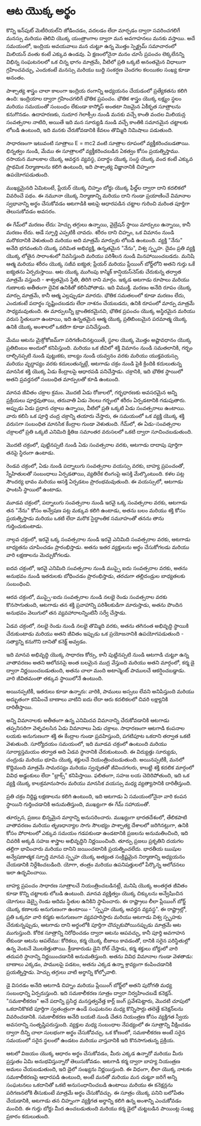 # ఆట యొక్క అర్థం

కొన్ని ఇన్‌పుట్ మెటీరియల్‌ని జోడించడం, వదలడం లేదా మార్చడం ద్వారా సవరించగలిగే మనస్సు మరియు తెలివి యొక్క యంత్రాంగాల ద్వారా మన అవగాహనలు మనకు వస్తాయి. అదే సమయంలో, ఇంద్రియ అవయవాలు మన చుట్టూ ఉన్న మొత్తం స్పెక్ట్రమ్ సమాచారంలో మిలియన్ వంతు కంటే ఎక్కువ ఉండవు. ఏ క్షణంలోనైనా మనం చూసే ప్రపంచం లెక్కలేనన్ని విభిన్న సంఘటనలలో ఒక చిన్న భాగం మాత్రమే, వీటిలో ప్రతి ఒక్కటి అనంతమైన విధాలుగా గ్రహించవచ్చు, ఎందుకంటే మనస్సు మరియు బుద్ధి సంకర్షణ చెందగల కలయికల సంఖ్య కూడా అనంతం.

పాశ్చాత్య శాస్త్రం చాలా కాలంగా ఇంద్రియ రంగాన్ని అధ్యయనం చేయడంలో ప్రత్యేకతను కలిగి ఉంది: ఇంద్రియాల ద్వారా గ్రహించగలిగే భౌతిక ప్రపంచం. భౌతిక శాస్త్రం యొక్క లక్ష్యం స్థలం మరియు సమయంతో సంబంధం లేకుండా కాస్మోస్ అంతటా నిజమైన ఏకీకృత సూత్రాలను కనుగొనడం. ఉదాహరణకు, సుదూర గెలాక్సీల నుండి మనకు వచ్చే కాంతి వందల మిలియన్ల సంవత్సరాల నాటిది, అయితే ఇది మన సూర్యుడి నుండి వచ్చే కాంతికి సమానమైన చట్టాలకు లోబడి ఉంటుంది, ఇది మనకు చేరుకోవడానికి కేవలం తొమ్మిది నిమిషాలు పడుతుంది.

సాధారణంగా ఇటువంటి సూత్రాలు E = mc2 వంటి సూత్రాల రూపంలో వ్యక్తీకరించబడతాయి. భిన్నత్వం నుండి, మేము ఈ సూత్రాలలో వ్యక్తీకరించబడిన ఏకత్వం కోసం ప్రయత్నిస్తాము. రసాయన మూలకాల యొక్క ఆవర్తన వ్యవస్థ, పదార్థం యొక్క సంస్థ యొక్క వంద కంటే ఎక్కువ ప్రాథమిక నిర్మాణాలను కలిగి ఉంటుంది, ఇది పాశ్చాత్య విజ్ఞానానికి చిహ్నంగా ఉపయోగపడుతుంది.

ముఖ్యమైనది ఏమిటంటే, ప్లేయర్ యొక్క చిహ్నం బోర్డు యొక్క ఫీల్డ్‌ల ద్వారా దాని కదలికలో వివరించే పథం. ఈ నమూనా యొక్క నిర్మాణాన్ని మరియు దాని గుండా ప్రయాణించే విమానాల స్వభావాన్ని అర్థం చేసుకోవడం ఆటగాడికి ఆటపై ఆధారపడిన చట్టాల గురించి మరింత పూర్తిగా తెలుసుకోవడం అవసరం.

ఈ గేమ్‌లో మరణం లేదు: హెచ్చు తగ్గులు ఉన్నాయి, వైబ్రేషన్ స్థాయి మార్పులు ఉన్నాయి, కానీ మరణం లేదు. ఆడే స్ఫూర్తి ఎప్పటికీ చావదు. శరీరం దాని చిహ్నం, ఒక విమానం నుండి మరొకదానికి వెళుతుంది మరియు అది మాత్రమే మార్పుకు లోబడి ఉంటుంది. వ్యక్తి "నేను" అనేది భగవంతుని యొక్క పరిమిత అభివ్యక్తి, ఉన్నతమైన "నేను", విశ్వ స్పృహ. దైవం ప్రతి వ్యక్తి యొక్క లోతైన సారాంశంలో నివసిస్తుంది మరియు పరిశీలన నుండి మినహాయించబడదు. మనిషి ఆత్మ మరియు శరీరం యొక్క సజీవ ఐక్యత; ప్లేయర్ మరియు ప్లేయింగ్ బోర్డ్‌లోని అతని గుర్తు ఒకే ఐక్యతను ఏర్పరుస్తాయి. ఆట యొక్క ముగింపు కాస్మిక్ కాన్షియస్‌నెస్‌కు చేరుకున్న తర్వాత మాత్రమే వస్తుంది - శాశ్వతమైన స్థితి, తిరిగి రాని మార్గం. ఇక్కడ ఆటగాడు రూపాలు మరియు గుణాలకు అతీతంగా దైవిక ఉనికితో కలిసిపోతాడు. ఇది విముక్తి. మరణం అనేది రూపం యొక్క మార్పు మాత్రమే, కానీ ఆత్మ ఎల్లప్పుడూ మారదు. భౌతిక సమతలంలో కూడా మరణం లేదు, ఎందుకంటే పదార్థం సృష్టించబడదు లేదా నాశనం చేయబడదు, ఉనికి రూపంలో మార్పు మాత్రమే సాధ్యమవుతుంది. ఈ మార్పులన్నీ భ్రాంతికరమైనవి, భౌతిక ప్రపంచం యొక్క అస్థిరమైన మరియు వరుస స్థితులుగా ఉంటాయి, ఇది ఉన్నతమైన ఆత్మ యొక్క ప్రతిబింబమైన పరమాత్మ యొక్క ఉనికి యొక్క అంశాలలో ఒకటిగా కూడా పనిచేస్తుంది.

మేము ఆటను మైక్రోకోజమ్‌గా పరిగణించినట్లయితే, స్థూల యొక్క మొత్తం అష్టావధానం యొక్క ప్రతిబింబం అందులో కనిపిస్తుంది. మరియు ఒక జీవిలో శక్తి విమానం నుండి సమతలానికి, గర్భం దాల్చినప్పటి నుండి పుట్టుకకు, బాల్యం నుండి యవ్వనం వరకు మరియు యుక్తవయస్సు మరియు వృద్ధాప్యం వరకు కదులుతున్నట్లే, ఆటగాడు చక్రం నుండి పైకి క్రిందికి కదులుతున్న మానసిక శక్తి యొక్క ఏడు కేంద్రాలపై ఆధారపడి పనిచేస్తాడు. చక్రానికి, ఇది భౌతిక స్థాయిలో అతని ప్రవర్తనలో సంబంధిత మార్పులతో కూడి ఉంటుంది.

మానవ జీవితం చక్రాల క్రమం. మొదటి ఏడు రోజులలో, గర్భధారణకు అవసరమైన అన్ని ప్రక్రియలు పూర్తవుతాయి, తరువాతి ఏడు నెలలు గర్భంలో శరీరం ఏర్పడటానికి గడుపుతారు. అప్పుడు ఏడు ప్రధాన చక్రాలు ఉన్నాయి, వీటిలో ప్రతి ఒక్కటి ఏడు సంవత్సరాలు ఉంటాయి. వారు కలిసి ఒక పూర్తి చంద్ర చక్రాన్ని తయారు చేస్తారు, ఈ సమయంలో ఒక వ్యక్తి యొక్క శక్తి వరుసగా సంబంధిత మానసిక కేంద్రాల గుండా వెళుతుంది. గేమ్‌లో, ఈ ఏడు-సంవత్సరాల చక్రాలలో ప్రతి ఒక్కటి ఎనిమిది క్షితిజ సమాంతర వరుసలలో ఒకటి ద్వారా సూచించబడుతుంది.

మొదటి చక్రంలో, పుట్టినప్పటి నుండి ఏడు సంవత్సరాల వరకు, ఆటగాడు దాదాపు పూర్తిగా తనపై స్థిరంగా ఉంటాడు.

రెండవ చక్రంలో, ఏడు నుండి పద్నాలుగు సంవత్సరాల వయస్సు వరకు, బాహ్య ప్రపంచంతో, స్నేహితులతో సంబంధాలు ఏర్పడతాయి, వ్యతిరేక లింగంపై ఆసక్తి మేల్కొంటుంది. కళల పట్ల సౌందర్య భావం మరియు ఆసక్తి ఏర్పడటం ప్రారంభమవుతుంది. ఈ వయస్సులో, ఆటగాడు ఫాంటసీ స్థాయిలో ఉంటాడు.

మూడవ చక్రంలో, పద్నాలుగు సంవత్సరాల నుండి ఇరవై ఒక్క సంవత్సరాల వరకు, ఆటగాడు తన "నేను" కోసం అన్వేషణ పట్ల మక్కువ కలిగి ఉంటాడు, అతను బలం మరియు శక్తి కోసం ప్రయత్నిస్తాడు మరియు ఒకటి లేదా మరొక సైద్ధాంతిక సమూహంతో తనను తాను గుర్తించుకుంటాడు.

నాల్గవ చక్రంలో, ఇరవై ఒక్క సంవత్సరాల నుండి ఇరవై ఎనిమిది సంవత్సరాల వరకు, ఆటగాడు బాధ్యతను చూపించడం ప్రారంభిస్తాడు. అతను ఇతర వ్యక్తులను అర్థం చేసుకోగలడు మరియు వారి లక్షణాలను మెచ్చుకోగలడు.

ఐదవ చక్రంలో, ఇరవై ఎనిమిది సంవత్సరాల నుండి ముప్పై ఐదు సంవత్సరాల వరకు, అతను అనుభవం నుండి ఇతరులకు బోధించడం ప్రారంభిస్తాడు, తరచుగా తల్లిదండ్రుల బాధ్యతలకు సంబంధించి.

ఆరవ చక్రంలో, ముప్పై-ఐదు సంవత్సరాల నుండి నలభై రెండు సంవత్సరాల వరకు కొనసాగుతుంది, ఆటగాడు తన శక్తి ప్రవాహాన్ని పరిశీలకుడిగా మారుస్తాడు, అతను పొందిన అనుభవం వెలుగులో తన వ్యవహారాలన్నింటినీ సర్వే చేస్తాడు.

ఏడవ చక్రంలో, నలభై రెండు నుండి నలభై తొమ్మిది వరకు, అతను తగినంత అభివృద్ధి స్థాయికి చేరుకుంటాడు మరియు అతని జీవితం ఇప్పుడు ఒక ప్రయోజనానికి ఉపయోగపడుతుంది - సత్యాన్ని కనుగొని దానితో కనెక్ట్ అవ్వడం.

ఇది మానవ అభివృద్ధి యొక్క సాధారణ కోర్సు, కానీ పుట్టినప్పటి నుండి ఆటగాడి చుట్టూ ఉన్న వాతావరణం అతని ఆలోచనపై అంత బలమైన ముద్ర వేస్తుంది మరియు అతని మార్గంలో, కర్మ డై ద్వారా నిర్ణయించబడుతుంది, అతను చాలా మంది అటాచ్మెంట్ పాములచే ఆకర్షించబడ్డాడు. వారి జీవితమంతా తక్కువ స్థాయిలోనే ఉంటుంది.

అయినప్పటికీ, ఇతరులు కూడా ఉన్నారు: వారికి, పాములు అస్సలు లేవని అనిపిస్తుంది మరియు అద్భుతంగా కనిపించే బాణాలు వాటిని ఐదు లేదా ఆరు కదలికలలో చివరి లక్ష్యానికి దారితీస్తాయి.

అన్ని విమానాలకు అతీతంగా ఉన్న ఎనిమిదవ విమానాన్ని చేరుకోవడానికి ఆటగాడు తప్పనిసరిగా వెళ్ళవలసిన ఏడు విమానాలు ఏడు చక్రాలు. సాధారణంగా ఆటగాడి కంపనాల లయకు అనుగుణంగా శక్తి ఈ కేంద్రాల గుండా ప్రవహిస్తుంది, పగటిపూట ఒకదాని తర్వాత ఒకటి వెళుతుంది. సూర్యోదయం సమయంలో, ఇది మూడవ చక్రంలో ఉంటుంది మరియు సూర్యాస్తమయం తర్వాత అది ఏడవ స్థానానికి చేరుకుంటుంది. ఈ విద్యుత్తు సూర్యుడు, చంద్రుడు మరియు భూమి యొక్క శక్తులచే నియంత్రించబడుతుంది. అయినప్పటికీ, మనలో కొద్దిమంది మాత్రమే సామరస్యం మరియు స్వచ్ఛతతో జీవించగలరు, కాబట్టి శక్తి కదలిక మార్గంలో వివిధ అడ్డంకులు లేదా "బ్లాక్స్" కనిపిస్తాయి. ఫలితంగా, సహజ లయ చెదిరిపోతుంది, ఇది ఒక వ్యక్తి యొక్క కాలక్రమానుసారం మరియు మానసిక వయస్సు మధ్య వ్యత్యాసానికి దారితీస్తుంది.

ప్రతి చక్రం నిర్దిష్ట లక్షణాలను కలిగి ఉంటుంది, ఇది ఆటగాడు ఏ సమయంలోనైనా వారి కంపన స్థాయిని గుర్తించడానికి అనుమతిస్తుంది, ముఖ్యంగా ఈ గేమ్ సహాయంతో.

తూర్పున, ప్రజలు భిన్నమైన మార్గాన్ని అనుసరించారు. ముఖ్యంగా భారతదేశంలో, తేలికపాటి వాతావరణం మరియు తృణధాన్యాల సాగు సౌలభ్యం పాశ్చాత్య దేశాలలో జరిగినట్లుగా, ఉనికి కోసం పోరాటంలో ఎక్కువ సమయం గడపకుండా ఉండటానికి ప్రజలను అనుమతించింది, ఇది చివరికి అక్కడి సహజ శాస్త్రాల అభివృద్ధిని నిర్ణయించింది. తూర్పు ప్రజలు ప్రకృతిని దయగల తల్లిగా భావించారు మరియు దానిని జయించటానికి ప్రయత్నించలేదు. భారతీయ ఋషుల అన్వేషణాత్మక స్ఫూర్తి మానవ స్పృహ యొక్క అత్యంత సంక్లిష్టమైన నిర్మాణాన్ని అధ్యయనం చేయడానికి నిర్దేశించబడింది. యోగా, తంత్రం మరియు ఉపనిషత్తులలో పేర్కొన్న ఆలోచనలు ఇలా ఉద్భవించాయి.

బాహ్య ప్రపంచం సాధారణ సూత్రాలచే నియంత్రించబడినట్లే, మనిషి యొక్క అంతర్గత జీవితం కూడా కొన్ని చట్టాలకు లోబడి ఉంటుంది. మానవ వ్యక్తిత్వం యొక్క చిక్కులను అన్వేషించిన యోగులు డెబ్బై రెండు ఆదిమ స్థితుల ఉనికిని స్థాపించారు. ఈ రాష్ట్రాలు లీలా ప్లేయింగ్ బోర్డ్ యొక్క కణాలకు అనుగుణంగా ఉంటాయి - "స్పృహ యొక్క ఆవర్తన వ్యవస్థ". ఈ రాష్ట్రాల్లో, ప్రతి ఒక్కరూ వారి కర్మకు అనుగుణంగా వ్యవహరిస్తారు మరియు ఆటగాడు విశ్వ స్పృహకు చేరుకున్నప్పుడు, ఆటగాడు దాని అర్థంలోకి పూర్తిగా చొచ్చుకుపోయినప్పుడు మాత్రమే ఆట ముగుస్తుంది. కోరిక సూత్రాన్ని నిరోధించడం ద్వారా ఆటను ఆపవచ్చు, కానీ పూర్తి అవగాహన లేకుండా ఆటను ఆపలేము: కోరికలు, కర్మ యొక్క బీజాలు కావడంతో, దానికి సరైన పరిస్థితుల్లో ఉన్న వెంటనే మొలకెత్తుతాయి. క్రీడాకారుడు డైని రోల్ చేస్తాడు, కర్మ శక్తులు బోర్డులో వారి తదుపరి స్థానాన్ని నిర్ణయించడానికి అనుమతిస్తుంది. అతను వివిధ విమానాల గుండా వెళతాడు: బాణాలు ఎక్కడం, పాములపై పడటం, అతను ఎక్కడ ఉన్నా శ్రావ్యంగా కంపించడానికి ప్రయత్నిస్తాడు. హెచ్చు తగ్గులు వాటి అర్థాన్ని కోల్పోవాలి.

డై విసరడం అనేది ఆటగాడి చిహ్నం మరియు ప్లేయింగ్ బోర్డ్‌లో అతని పురోగతి మధ్య సంబంధాన్ని ఏర్పరుస్తుంది. ఇది సమకాలీకరణ సూత్రం ద్వారా నిర్వహించబడే కనెక్షన్. "సమకాలీకరణ" అనే పదాన్ని ప్రసిద్ధ మనస్తత్వవేత్త కార్ల్ జంగ్ ప్రవేశపెట్టారు, మొదటి చూపులో ఒకదానికొకటి పూర్తిగా స్వతంత్రంగా ఉండే సంఘటనల మధ్య కొన్నిసార్లు తలెత్తే కనెక్షన్‌లను వివరించడానికి. సమకాలీకరణ అనేది బయటి నుండి చేతన నియంత్రణ కోసం వ్యక్తిగత స్వీయ అవసరాన్ని సంతృప్తిపరుస్తుంది. వ్యక్తుల మధ్య సంబంధాల నేపథ్యంలో ఈ సూత్రాన్ని వీక్షించడం ద్వారా దీన్ని చాలా సులభంగా అర్థం చేసుకోవచ్చు. ఒక కోణంలో, సమకాలీకరణ అంటే సరైన సమయంలో సరైన స్థలంలో ఉండటం మరియు వాస్తవానికి ఇది కొనసాగుతున్న ప్రక్రియ.

ఆటలో విజయం యొక్క ఆధారం అర్థం చేసుకోవడం, మీరు ఎక్కడ ఉన్నారో మరియు మీరు ప్రస్తుతం ఏమి అనుభవిస్తున్నారో తెలుసుకోవడం. ఆటగాడి కర్మ ద్వారా బాహ్య నియంత్రణ అమలు చేయబడుతుంది, ఇది డైలో సంఖ్యను నిర్ణయిస్తుంది. ఈ విధంగా, లీలా యొక్క నాటకం సమకాలీకరణపై ఆధారపడి ఉంటుంది, అంటే మనతో మరియు మన చుట్టూ జరిగే అన్ని సంఘటనలు ఒకదానితో ఒకటి అనుసంధానించబడి ఉంటాయి మరియు ఈ కనెక్షన్లను పరిగణనలోకి తీసుకుంటే మాత్రమే అర్థం చేసుకోవచ్చు. ఈ సూత్రం యొక్క పనిని బలోపేతం చేయడానికి, ఆటగాడు తన చిహ్నంగా వ్యక్తిగత అర్థాన్ని కలిగి ఉన్న అంశాన్ని ఎంచుకోవడం మంచిది. ఈ గుర్తు బోర్డు మీద ఉంచబడుతుంది మరియు కర్మ డైలో చుట్టబడిన పాయింట్ల సంఖ్య ప్రకారం కదులుతుంది.
